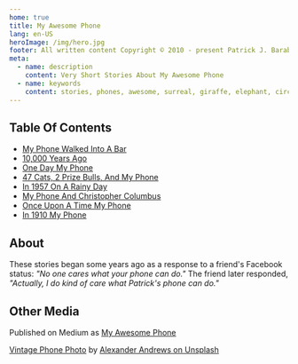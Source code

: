 ```yaml
---
home: true
title: My Awesome Phone
lang: en-US
heroImage: /img/hero.jpg
footer: All written content Copyright © 2010 - present Patrick J. Barabe, all rights reserved
meta:
  - name: description
    content: Very Short Stories About My Awesome Phone
  - name: keywords
    content: stories, phones, awesome, surreal, giraffe, elephant, circus, hawaiian shirts, wolves, aliens, spaghetti, Fidel Castro, Christopher Columbus, Mexican Revolution, time travel, dwarf
---
```


## Table Of Contents

 - [My Phone Walked Into A Bar](./2010-09-23_my-phone-walked-into-a-bar.md)
 - [10,000 Years Ago](./2010-09-24_10000-years-ago.md)
 - [One Day My Phone](./2010-09-25_one-day-my-phone.md)
 - [47 Cats, 2 Prize Bulls, And My Phone](./2010-09-26_47-cats-2-prize-bulls.md)
 - [In 1957 On A Rainy Day](./2010-09-27_in-1957-on-a-rainy-day.md)
 - [My Phone And Christopher Columbus](./2010-10-11_my-phone-and-christopher-columbus.md)
 - [Once Upon A Time My Phone](./2010-10-29_once-upon-a-time-my-phone.md)
 - [In 1910 My Phone](./2011-07-16_in-1910-my-phone.md)

## About

These stories began some years ago as a response to a friend's Facebook status: _"No one cares what your phone can do."_ The friend later responded, _"Actually, I do kind of care what Patrick's phone can do."_

## Other Media

Published on Medium as [My Awesome Phone](https://medium.com/series/my-awesome-phone-5197c15a0137)

[Vintage Phone Photo](https://unsplash.com/photos/HgUDpaGPTEA?utm_source=unsplash&utm_medium=referral&utm_content=creditCopyText) by [Alexander Andrews on Unsplash](https://unsplash.com/@alex_andrews?utm_medium=referral&amp;utm_campaign=photographer-credit&amp;utm_content=creditBadge)
